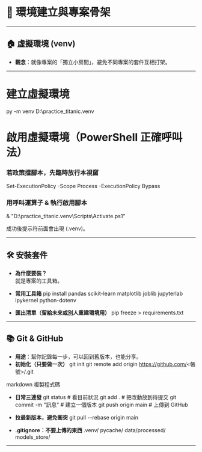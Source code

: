 # 🚀  環境建立與專案骨架

---

## 🏠 虛擬環境 (venv)
- **觀念**：就像專案的「獨立小房間」，避免不同專案的套件互相打架。

--- 
# 建立虛擬環境
py -m venv D:\practice_titanic\.venv

# 啟用虛擬環境（PowerShell 正確呼叫法）
### 若政策擋腳本，先臨時放行本視窗
Set-ExecutionPolicy -Scope Process -ExecutionPolicy Bypass

### 用呼叫運算子 & 執行啟用腳本
& "D:\practice_titanic\.venv\Scripts\Activate.ps1"

成功後提示符前面會出現 (.venv)。

---

## 🛠 安裝套件
- **為什麼要裝？**  
就是專案的工具箱。
- **常用工具箱**
pip install pandas scikit-learn matplotlib joblib jupyterlab ipykernel python-dotenv

- **匯出清單（留給未來或別人重建環境用）**
pip freeze > requirements.txt


---

## 📚 Git & GitHub
- **用途**：幫你記錄每一步，可以回到舊版本，也能分享。
- **初始化（只要做一次）**
git init
git remote add origin https://github.com/<帳號>/<repo>.git

markdown
複製程式碼
- **日常三連發**
git status # 看目前狀況
git add . # 把改動放到待提交
git commit -m "訊息" # 建立一個版本
git push origin main # 上傳到 GitHub

- **拉最新版本，避免衝突**
git pull --rebase origin main

- **.gitignore：不要上傳的東西**
.venv/
pycache/
data/processed/
models_store/
---
